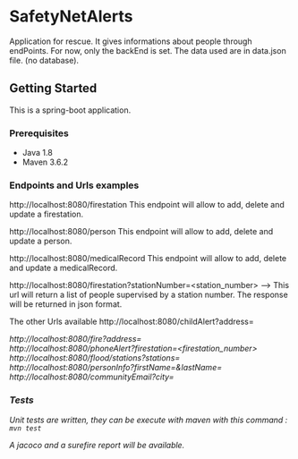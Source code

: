 # SafetyNetAlerts

Application for rescue. It gives informations about people through endPoints.
For now, only the backEnd is set.
The data used are in data.json file. (no database).

## Getting Started

This is a spring-boot application.

### Prerequisites

- Java 1.8
- Maven 3.6.2


### Endpoints and Urls examples

http://localhost:8080/firestation
This endpoint will allow to add, delete and update a firestation.

http://localhost:8080/person
This endpoint will allow to add, delete and update a person.

http://localhost:8080/medicalRecord
This endpoint will allow to add, delete and update a medicalRecord.

http://localhost:8080/firestation?stationNumber=<station_number>
--> This url will return a list of people supervised by a station number.
The response will be returned in json format.

The other Urls available 
http://localhost:8080/childAlert?address=<address>
http://localhost:8080/fire?address=<address>
http://localhost:8080/phoneAlert?firestation=<firestation_number>
http://localhost:8080/flood/stations?stations=<a list of station_numbers>
http://localhost:8080/personInfo?firstName=<firstName>&lastName=<lastName>
http://localhost:8080/communityEmail?city=<city>


### Tests

Unit tests are written, they can be execute with maven with this command :
`mvn test`

A jacoco and a surefire report will be available.